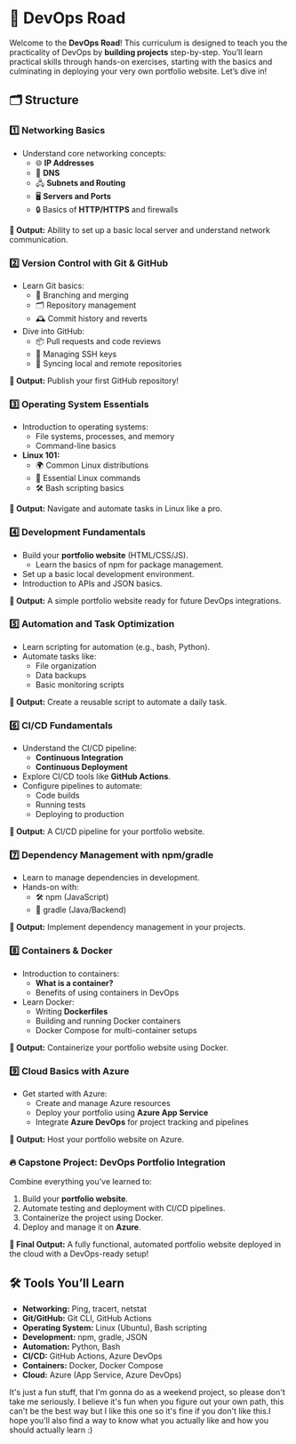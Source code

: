 # 🚀 DevOps Road

Welcome to the **DevOps Road**! This curriculum is designed to teach you the practicality of DevOps by **building projects** step-by-step. You’ll learn practical skills through hands-on exercises, starting with the basics and culminating in deploying your very own portfolio website. Let’s dive in!  


## 🗂️  Structure  

### 1️⃣ **Networking Basics**  
- Understand core networking concepts:  
  - 🌐 **IP Addresses**  
  - 📡 **DNS**  
  - 🖧 **Subnets and Routing**  
  - 🖥️ **Servers and Ports**  
  - 🔒 Basics of **HTTP/HTTPS** and firewalls  

**🎯 Output:** Ability to set up a basic local server and understand network communication.  

### 2️⃣ **Version Control with Git & GitHub**  
- Learn Git basics:  
  - 🌳 Branching and merging  
  - 🗂️ Repository management  
  - 🕰️ Commit history and reverts  
- Dive into GitHub:  
  - 📦 Pull requests and code reviews  
  - 🔐 Managing SSH keys  
  - 🔄 Syncing local and remote repositories  

**🎯 Output:** Publish your first GitHub repository!  

### 3️⃣ **Operating System Essentials**  
- Introduction to operating systems:  
  - File systems, processes, and memory  
  - Command-line basics  
- **Linux 101:**  
  - 🌍 Common Linux distributions  
  - 🔧 Essential Linux commands  
  - 🛠️ Bash scripting basics  

**🎯 Output:** Navigate and automate tasks in Linux like a pro.  

### 4️⃣ **Development Fundamentals**  
- Build your **portfolio website** (HTML/CSS/JS).  
  - Learn the basics of npm for package management.  
- Set up a basic local development environment.  
- Introduction to APIs and JSON basics.  

**🎯 Output:** A simple portfolio website ready for future DevOps integrations.  

### 5️⃣ **Automation and Task Optimization**  
- Learn scripting for automation (e.g., bash, Python).  
- Automate tasks like:  
  - File organization  
  - Data backups  
  - Basic monitoring scripts  

**🎯 Output:** Create a reusable script to automate a daily task.  

### 6️⃣ **CI/CD Fundamentals**  
- Understand the CI/CD pipeline:  
  - **Continuous Integration**  
  - **Continuous Deployment**  
- Explore CI/CD tools like **GitHub Actions**.  
- Configure pipelines to automate:  
  - Code builds  
  - Running tests  
  - Deploying to production  

**🎯 Output:** A CI/CD pipeline for your portfolio website.  

### 7️⃣ **Dependency Management with npm/gradle**  
- Learn to manage dependencies in development.  
- Hands-on with:  
  - 🛠️ npm (JavaScript)  
  - 🔧 gradle (Java/Backend)  

**🎯 Output:** Implement dependency management in your projects.  

### 8️⃣ **Containers & Docker**  
- Introduction to containers:  
  - **What is a container?**  
  - Benefits of using containers in DevOps  
- Learn Docker:  
  - Writing **Dockerfiles**  
  - Building and running Docker containers  
  - Docker Compose for multi-container setups  

**🎯 Output:** Containerize your portfolio website using Docker.  

### 9️⃣ **Cloud Basics with Azure**  
- Get started with Azure:  
  - Create and manage Azure resources  
  - Deploy your portfolio using **Azure App Service**  
  - Integrate **Azure DevOps** for project tracking and pipelines  

**🎯 Output:** Host your portfolio website on Azure.  

### 🔥 **Capstone Project: DevOps Portfolio Integration**  
Combine everything you’ve learned to:  
1. Build your **portfolio website**.  
2. Automate testing and deployment with CI/CD pipelines.  
3. Containerize the project using Docker.  
4. Deploy and manage it on **Azure**.  

**🎯 Final Output:** A fully functional, automated portfolio website deployed in the cloud with a DevOps-ready setup!  

## 🛠️ Tools You’ll Learn  
- **Networking:** Ping, tracert, netstat  
- **Git/GitHub:** Git CLI, GitHub Actions  
- **Operating System:** Linux (Ubuntu), Bash scripting  
- **Development:** npm, gradle, JSON  
- **Automation:** Python, Bash  
- **CI/CD:** GitHub Actions, Azure DevOps  
- **Containers:** Docker, Docker Compose  
- **Cloud:** Azure (App Service, Azure DevOps)  


It's just a fun stuff, that I'm gonna do as a weekend project, so please don't take me seriously. I believe it's fun when you figure out your own path, this can't be the best way but I like this one so it's fine if you don't like this.I hope you'll also find a way to know what you actually like and how you should actually learn :)
